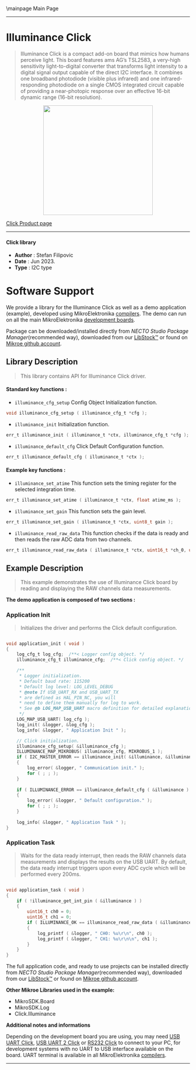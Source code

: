 \mainpage Main Page

---
# Illuminance Click

> Illuminance Click is a compact add-on board that mimics how humans perceive light. This board features ams AG’s TSL2583, a very-high sensitivity light-to-digital converter that transforms light intensity to a digital signal output capable of the direct I2C interface. It combines one broadband photodiode (visible plus infrared) and one infrared-responding photodiode on a single CMOS integrated circuit capable of providing a near-photopic response over an effective 16-bit dynamic range (16-bit resolution).

<p align="center">
  <img src="https://download.mikroe.com/images/click_for_ide/illuminance_click.png" height=300px>
</p>

[Click Product page](https://www.mikroe.com/illuminance-click)

---


#### Click library

- **Author**        : Stefan Filipovic
- **Date**          : Jun 2023.
- **Type**          : I2C type


# Software Support

We provide a library for the Illuminance Click
as well as a demo application (example), developed using MikroElektronika
[compilers](https://www.mikroe.com/necto-studio).
The demo can run on all the main MikroElektronika [development boards](https://www.mikroe.com/development-boards).

Package can be downloaded/installed directly from *NECTO Studio Package Manager*(recommended way), downloaded from our [LibStock&trade;](https://libstock.mikroe.com) or found on [Mikroe github account](https://github.com/MikroElektronika/mikrosdk_click_v2/tree/master/clicks).

## Library Description

> This library contains API for Illuminance Click driver.

#### Standard key functions :

- `illuminance_cfg_setup` Config Object Initialization function.
```c
void illuminance_cfg_setup ( illuminance_cfg_t *cfg );
```

- `illuminance_init` Initialization function.
```c
err_t illuminance_init ( illuminance_t *ctx, illuminance_cfg_t *cfg );
```

- `illuminance_default_cfg` Click Default Configuration function.
```c
err_t illuminance_default_cfg ( illuminance_t *ctx );
```

#### Example key functions :

- `illuminance_set_atime` This function sets the timing register for the selected integration time.
```c
err_t illuminance_set_atime ( illuminance_t *ctx, float atime_ms );
```

- `illuminance_set_gain` This function sets the gain level.
```c
err_t illuminance_set_gain ( illuminance_t *ctx, uint8_t gain );
```

- `illuminance_read_raw_data` This function checks if the data is ready and then reads the raw ADC data from two channels.
```c
err_t illuminance_read_raw_data ( illuminance_t *ctx, uint16_t *ch_0, uint16_t *ch_1 );
```

## Example Description

> This example demonstrates the use of Illuminance Click board by reading and displaying the RAW channels data measurements.

**The demo application is composed of two sections :**

### Application Init

> Initializes the driver and performs the Click default configuration.

```c

void application_init ( void )
{
    log_cfg_t log_cfg;  /**< Logger config object. */
    illuminance_cfg_t illuminance_cfg;  /**< Click config object. */

    /** 
     * Logger initialization.
     * Default baud rate: 115200
     * Default log level: LOG_LEVEL_DEBUG
     * @note If USB_UART_RX and USB_UART_TX 
     * are defined as HAL_PIN_NC, you will 
     * need to define them manually for log to work. 
     * See @b LOG_MAP_USB_UART macro definition for detailed explanation.
     */
    LOG_MAP_USB_UART( log_cfg );
    log_init( &logger, &log_cfg );
    log_info( &logger, " Application Init " );

    // Click initialization.
    illuminance_cfg_setup( &illuminance_cfg );
    ILLUMINANCE_MAP_MIKROBUS( illuminance_cfg, MIKROBUS_1 );
    if ( I2C_MASTER_ERROR == illuminance_init( &illuminance, &illuminance_cfg ) ) 
    {
        log_error( &logger, " Communication init." );
        for ( ; ; );
    }
    
    if ( ILLUMINANCE_ERROR == illuminance_default_cfg ( &illuminance ) )
    {
        log_error( &logger, " Default configuration." );
        for ( ; ; );
    }
    
    log_info( &logger, " Application Task " );
}

```

### Application Task

> Waits for the data ready interrupt, then reads the RAW channels data measurements
and displays the results on the USB UART. By default, the data ready interrupt triggers 
upon every ADC cycle which will be performed every 200ms.

```c

void application_task ( void )
{
    if ( !illuminance_get_int_pin ( &illuminance ) )
    {
        uint16_t ch0 = 0;
        uint16_t ch1 = 0;
        if ( ILLUMINANCE_OK == illuminance_read_raw_data ( &illuminance, &ch0, &ch1 ) )
        {
            log_printf ( &logger, " CH0: %u\r\n", ch0 );
            log_printf ( &logger, " CH1: %u\r\n\n", ch1 );
        }
    }
}

```

The full application code, and ready to use projects can be installed directly from *NECTO Studio Package Manager*(recommended way), downloaded from our [LibStock&trade;](https://libstock.mikroe.com) or found on [Mikroe github account](https://github.com/MikroElektronika/mikrosdk_click_v2/tree/master/clicks).

**Other Mikroe Libraries used in the example:**

- MikroSDK.Board
- MikroSDK.Log
- Click.Illuminance

**Additional notes and informations**

Depending on the development board you are using, you may need
[USB UART Click](https://www.mikroe.com/usb-uart-click),
[USB UART 2 Click](https://www.mikroe.com/usb-uart-2-click) or
[RS232 Click](https://www.mikroe.com/rs232-click) to connect to your PC, for
development systems with no UART to USB interface available on the board. UART
terminal is available in all MikroElektronika
[compilers](https://shop.mikroe.com/compilers).

---
